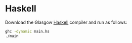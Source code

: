 # Haskell

Download the Glasgow [Haskell](https://www.haskell.org/) compiler and run as follows:

```bash
ghc -dynamic main.hs
./main
```
